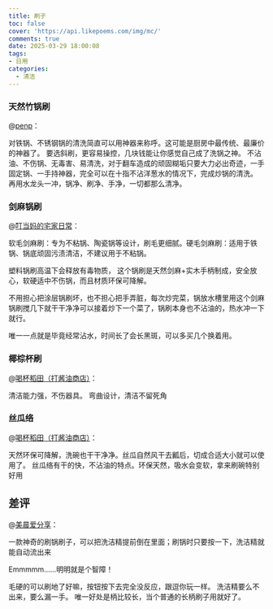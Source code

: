 ```yaml
---
title: 刷子
toc: false
cover: 'https://api.likepoems.com/img/mc/'
comments: true
date: 2025-03-29 18:00:08
tags:
- 日用
categories:
  - 清洁
---
```


### 天然竹锅刷

@[penp](https://zhuanlan.zhihu.com/p/573385392)：

对铁锅、不锈钢锅的清洗简直可以用神器来称呼。这可能是厨房中最传统、最廉价的神器了。
要选斜刷，更容易操控，几块钱能让你感觉自己成了洗锅之神。
不沾油、不伤锅、无毒害、易清洗，对于翻车造成的顽固糊垢只要大力必出奇迹，一手固定锅、一手持神器，完全可以在十指不沾洋葱水的情况下，完成炒锅的清洗。
再用水龙头一冲，锅净、刷净、手净，一切都那么清净。

### 剑麻锅刷

@[叮当妈的宅家日常](https://www.zhihu.com/question/625470556/answer/3263973957)：

​软毛剑麻刷：专为不粘锅、陶瓷锅等设计，刷毛更细腻。
​硬毛剑麻刷：适用于铁锅、锅底顽固污渍清洁，不建议用于不粘锅。

塑料锅刷高温下会释放有毒物质， 这个锅刷是天然剑麻+实木手柄制成，安全放心，软硬适中不伤锅，而且材质环保可降解。

不用担心把涂层锅刷坏，也不担心把手弄脏，每次炒完菜，锅放水槽里用这个剑麻锅刷搅几下就干干净净可以接着炒下一个菜了，锅刷本身也不沾油的，热水冲一下就行。

唯一一点就是毕竟经常沾水，时间长了会长黑斑，可以多买几个换着用。

### 椰棕杯刷

@[喝杯稻田（打酱油商店）](https://www.xiaohongshu.com/discovery/item/6582b032000000000901e4c5?source=webshare&xhsshare=pc_web&xsec_token=ABhVufrHeFtJ7pxoK2DMUtIZhG6WkjmYOi9hhTNWlNXzc=&xsec_source=pc_share)：

清洁能力强，不伤器具。 弯曲设计，清洁不留死角

### 丝瓜络

@[喝杯稻田（打酱油商店）](https://www.xiaohongshu.com/discovery/item/6582b032000000000901e4c5?source=webshare&xhsshare=pc_web&xsec_token=ABhVufrHeFtJ7pxoK2DMUtIZhG6WkjmYOi9hhTNWlNXzc=&xsec_source=pc_share)：

天然环保可降解，洗碗也干干净净。丝瓜自然风干去瓤后，切成合适大小就可以使用了。
丝瓜络有干的快，不沾油的特点。环保天然，吸水会变软，拿来刷碗特别好用

## 差评

@[美晨爱分享](https://zhuanlan.zhihu.com/p/347675768)：

一款神奇的刷锅刷子，可以把洗洁精提前倒在里面；刷锅时只要按一下，洗洁精就能自动流出来

Emmmmm……明明就是个智障！

毛硬的可以刷地了好嘛，按钮按下去完全没反应，跟逗你玩一样。
洗洁精要么不出来，要么漏一手。
唯一好处是柄比较长，当个普通的长柄刷子用就好了。

